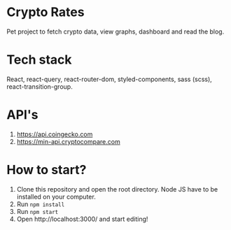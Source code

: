 
# Crypto Rates
Pet project to fetch crypto data, view graphs, dashboard and read the blog. 

# Tech stack
React, react-query, react-router-dom, styled-components, sass (scss), react-transition-group.

# API's
1) https://api.coingecko.com
2) https://min-api.cryptocompare.com

# How to start?
1) Clone this repository and open the root directory. Node JS have to be installed on your computer.
2) Run `npm install`
3) Run `npm start`
4) Open http://localhost:3000/ and start editing!
